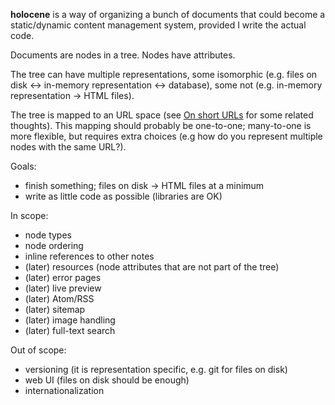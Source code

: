 **holocene** is a way of organizing a bunch of documents that could become
a static/dynamic content management system, provided I write the actual code.

Documents are nodes in a tree. Nodes have attributes.

The tree can have multiple representations, some isomorphic (e.g. files on 
disk ↔ in-memory representation ↔ database), some not (e.g. in-memory 
representation → HTML files).

The tree is mapped to an URL space (see [On short URLs][] for some related 
thoughts). This mapping should probably be one-to-one; many-to-one is more
flexible, but requires extra choices (e.g how do you represent multiple nodes
with the same URL?). 

Goals:

* finish something; files on disk → HTML files at a minimum
* write as little code as possible (libraries are OK)

In scope:

* node types
* node ordering
* inline references to other notes
* (later) resources (node attributes that are not part of the tree)
* (later) error pages
* (later) live preview
* (later) Atom/RSS
* (later) sitemap
* (later) image handling
* (later) full-text search

Out of scope:

* versioning (it is representation specific, e.g. git for files on disk)
* web UI (files on disk should be enough)
* internationalization



[On short URLs]: https://qntm.org/urls
